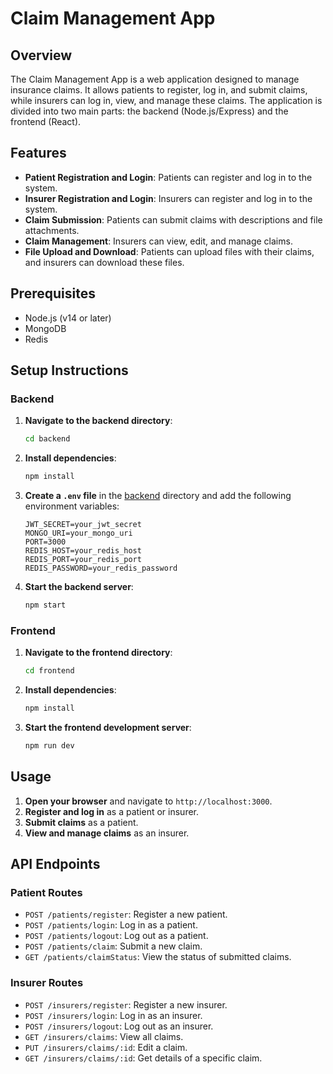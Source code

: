 # Claim Management App

## Overview

The Claim Management App is a web application designed to manage insurance claims. It allows patients to register, log in, and submit claims, while insurers can log in, view, and manage these claims. The application is divided into two main parts: the backend (Node.js/Express) and the frontend (React).

## Features

- **Patient Registration and Login**: Patients can register and log in to the system.
- **Insurer Registration and Login**: Insurers can register and log in to the system.
- **Claim Submission**: Patients can submit claims with descriptions and file attachments.
- **Claim Management**: Insurers can view, edit, and manage claims.
- **File Upload and Download**: Patients can upload files with their claims, and insurers can download these files.



## Prerequisites

- Node.js (v14 or later)
- MongoDB
- Redis

## Setup Instructions

### Backend

1. **Navigate to the backend directory**:
    ```sh
    cd backend
    ```

2. **Install dependencies**:
    ```sh
    npm install
    ```

3. **Create a `.env` file** in the [backend](http://_vscodecontentref_/1) directory and add the following environment variables:
    ```env
    JWT_SECRET=your_jwt_secret
    MONGO_URI=your_mongo_uri
    PORT=3000
    REDIS_HOST=your_redis_host
    REDIS_PORT=your_redis_port
    REDIS_PASSWORD=your_redis_password
    ```

4. **Start the backend server**:
    ```sh
    npm start
    ```

### Frontend

1. **Navigate to the frontend directory**:
    ```sh
    cd frontend
    ```

2. **Install dependencies**:
    ```sh
    npm install
    ```

3. **Start the frontend development server**:
    ```sh
    npm run dev
    ```

## Usage

1. **Open your browser** and navigate to `http://localhost:3000`.
2. **Register and log in** as a patient or insurer.
3. **Submit claims** as a patient.
4. **View and manage claims** as an insurer.

## API Endpoints

### Patient Routes

- `POST /patients/register`: Register a new patient.
- `POST /patients/login`: Log in as a patient.
- `POST /patients/logout`: Log out as a patient.
- `POST /patients/claim`: Submit a new claim.
- `GET /patients/claimStatus`: View the status of submitted claims.

### Insurer Routes

- `POST /insurers/register`: Register a new insurer.
- `POST /insurers/login`: Log in as an insurer.
- `POST /insurers/logout`: Log out as an insurer.
- `GET /insurers/claims`: View all claims.
- `PUT /insurers/claims/:id`: Edit a claim.
- `GET /insurers/claims/:id`: Get details of a specific claim.

